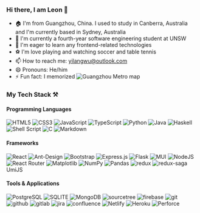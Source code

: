 ### Hi there, I am Leon 👋

- 🏠 I'm from Guangzhou, China. I used to study in Canberra, Australia and I'm currently based in Sydney, Australia
- 🏫 I'm currently a fourth-year software engineering student at UNSW
- 🌱 I'm eager to learn any frontend-related technologies
- ⚽ I'm love playing and watching soccer and table tennis
- 📫 How to reach me: yilangwu@outlook.com
- 😄 Pronouns: He/him
- ⚡ Fun fact: I memorized ![Guangzhou Metro](https://img.shields.io/badge/Guangzhou%20Metro-C51935.svg?style=for-the-badge&logo=Guangzhou-Metro&logoColor=white) map

### My Tech Stack ⚒️
#### Programming Languages  
![HTML5](https://img.shields.io/badge/html5-%23E34F26.svg?style=for-the-badge&logo=html5&logoColor=white) ![CSS3](https://img.shields.io/badge/css3-%231572B6.svg?style=for-the-badge&logo=css3&logoColor=white) ![JavaScript](https://img.shields.io/badge/javascript-%23323330.svg?style=for-the-badge&logo=javascript&logoColor=%23F7DF1E) ![TypeScript](https://img.shields.io/badge/typescript-%23007ACC.svg?style=for-the-badge&logo=typescript&logoColor=white) ![Python](https://img.shields.io/badge/python-3670A0?style=for-the-badge&logo=python&logoColor=ffdd54) ![Java](https://img.shields.io/badge/java-%23ED8B00.svg?style=for-the-badge&logo=java&logoColor=white) ![Haskell](https://img.shields.io/badge/Haskell-5D4F85.svg?style=for-the-badge&logo=Haskell&logoColor=white) ![Shell Script](https://img.shields.io/badge/shell_script-%23121011.svg?style=for-the-badge&logo=gnu-bash&logoColor=white) ![C](https://img.shields.io/badge/C-A8B9CC.svg?style=for-the-badge&logo=C&logoColor=black) ![Markdown](https://img.shields.io/badge/markdown-%23000000.svg?style=for-the-badge&logo=markdown&logoColor=white) 
#### Frameworks  
![React](https://img.shields.io/badge/react-%2320232a.svg?style=for-the-badge&logo=react&logoColor=%2361DAFB) ![Ant-Design](https://img.shields.io/badge/-AntDesign-%230170FE?style=for-the-badge&logo=ant-design&logoColor=white) ![Bootstrap](https://img.shields.io/badge/bootstrap-%23563D7C.svg?style=for-the-badge&logo=bootstrap&logoColor=white) ![Express.js](https://img.shields.io/badge/express.js-%23404d59.svg?style=for-the-badge&logo=express&logoColor=%2361DAFB) ![Flask](https://img.shields.io/badge/flask-%23000.svg?style=for-the-badge&logo=flask&logoColor=white) ![MUI](https://img.shields.io/badge/MUI-%230081CB.svg?style=for-the-badge&logo=mui&logoColor=white) ![NodeJS](https://img.shields.io/badge/node.js-6DA55F?style=for-the-badge&logo=node.js&logoColor=white) ![React Router](https://img.shields.io/badge/React_Router-CA4245?style=for-the-badge&logo=react-router&logoColor=white) ![Matplotlib](https://img.shields.io/badge/Matplotlib-%23ffffff.svg?style=for-the-badge&logo=Matplotlib&logoColor=black) ![NumPy](https://img.shields.io/badge/numpy-%23013243.svg?style=for-the-badge&logo=numpy&logoColor=white) ![Pandas](https://img.shields.io/badge/pandas-150458.svg?style=for-the-badge&logo=pandas&logoColor=white) ![redux](https://img.shields.io/badge/Redux-764ABC.svg?style=for-the-badge&logo=Redux&logoColor=white) ![redux-saga](https://img.shields.io/badge/ReduxSaga-999999.svg?style=for-the-badge&logo=Redux-Saga&logoColor=white) UmiJS
#### Tools & Applications  
![PostgreSQL](https://img.shields.io/badge/PostgreSQL-4169E1.svg?style=for-the-badge&logo=PostgreSQL&logoColor=white) ![SQLITE](https://img.shields.io/badge/SQLite-003B57.svg?style=for-the-badge&logo=SQLite&logoColor=white) ![MongoDB](https://img.shields.io/badge/MongoDB-47A248.svg?style=for-the-badge&logo=MongoDB&logoColor=white) ![sourcetree](https://img.shields.io/badge/Sourcetree-0052CC.svg?style=for-the-badge&logo=Sourcetree&logoColor=white) ![firebase](https://img.shields.io/badge/Firebase-FFCA28.svg?style=for-the-badge&logo=Firebase&logoColor=black) ![git](https://img.shields.io/badge/Git-F05032.svg?style=for-the-badge&logo=Git&logoColor=white) ![github](https://img.shields.io/badge/GitHub-181717.svg?style=for-the-badge&logo=GitHub&logoColor=white) ![gitlab](https://img.shields.io/badge/GitLab-FC6D26.svg?style=for-the-badge&logo=GitLab&logoColor=white) ![jira](https://img.shields.io/badge/Jira-0052CC.svg?style=for-the-badge&logo=Jira&logoColor=white) ![confluence](https://img.shields.io/badge/Confluence-172B4D.svg?style=for-the-badge&logo=Confluence&logoColor=white) ![Netlify](https://img.shields.io/badge/Netlify-00C7B7.svg?style=for-the-badge&logo=Netlify&logoColor=white) ![Heroku](https://img.shields.io/badge/Heroku-430098.svg?style=for-the-badge&logo=Heroku&logoColor=white) ![Perforce](https://img.shields.io/badge/Perforce-404040.svg?style=for-the-badge&logo=Perforce&logoColor=white)
